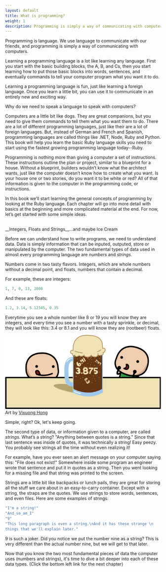 ```yaml
---
layout: default
title: What is programming?
weight: 1
description: Programming is simply a way of communicating with computers. This book teaches you the basic elements needed to learn how to code.
---
```


Programming is language. We use language to communicate with our friends, and programming is simply a way of communicating with computers.

Learning a programming language is a lot like learning any language. First you start with the basic building blocks, the A, B, and Cs, then you start learning how to put those basic blocks into words, sentences, and eventually commands to tell your computer program what you want it to do.

Learning a programming language is fun, just like learning a foreign language. Once you learn a little bit, you can use it to communicate in an entirely new and exciting way.

Why do we need to speak a language to speak with computers?

Computers are a little bit like dogs. They are great companions, but you need to give them commands to tell them what you want them to do. There are a lot of different programming languages, just like their are a lot of foreign languages. But, instead of German and French and Spanish, programming languages are called things like .NET,  Node, Ruby and Python. This book will help you learn the basic Ruby language skills you need to start using the fastest growing programming language today--Ruby.

Programming is nothing more than giving a computer a set of instructions. These instructions outline the plan or project, similar to a blueprint for a house. Without a blueprint, builders wouldn’t know what the architect wants, just like the computer doesn’t know how to create what you want. Is your house one or two stories, do you want it to be white or red? All of that information is given to the computer in the programming code, or instructions.

In this book we’ll start learning the general concepts of programming by looking at the Ruby language. Each chapter will go into more detail with basics at the beginning and more complicated material at the end. For now, let’s get started with some simple ideas.

<br />
__Integers, Floats and Strings__...and maybe Ice Cream

Before we can understand how to write programs, we need to understand data. Data is simply information that can be inputed, outputed, store or manipulated by the computer. The two fundamental types of data used in almost every programming language are _numbers_ and _strings_.

Numbers come in two tasty flavors. Integers, which are whole numbers without a decimal point, and floats, numbers that contain a decimal.

For example, these are integers:

```ruby
1, 7, 0, 13, 2000
```

And these are floats:

```ruby
1.2, 3.14, 5.12345, 0.35
```

Everytime you see a whole number like 8 or 19 you will know they are integers, and every time you see a number with a tasty sprinkle, or decimal, they will look like this: 3.4 or 8.1 and you will know they are (rootbeer) floats.

<div class="inline-img">
  <img src="/images/rootbeer_float.png" alt="Art by Vixuong Hong"/>
</div>
<div class="credit">
  Art by
  <a href="mailto:vthong1990@gmail.com">Vixuong Hong</a>
</div>

Simple, right? Ok, let's keep going.

The second type of data, or information given to a computer, are called _strings_. What’s a string? "Anything between quotes is a string." Since that last sentence was inside of quotes, it was technically a string! Easy peezy. You probably see strings all the time without even realizing it!

For example, have you ever seen an alert message on your computer saying this: "File does not exist!" Somewhere inside some program an engineer wrote that sentence and put it in quotes as a string. Then you went looking for a missing file and that string was printed to the screen.

Strings are a little bit like backpacks or lunch pails, they are great for storing all the stuff we care about in an easy-to-carry container. Except with a string, the straps are the quotes. We use strings to store words, sentences, and even files. Here are some examples of strings:

```ruby
"I'm a string!"
"And_so_am_I"
"9"
"This long paragraph is even a string.\nAnd it has these strange \n
things that we'll explain later."
```

9 is such a joker. Did you notice we put the number nine as a string? This is very different than the actual number nine, but we will get to that later.

Now that you know the two most fundamental pieces of data the computer uses (numbers and strings), it's time to dive a bit deeper into each of these data types. (Click the bottom left link for the next chapter)
